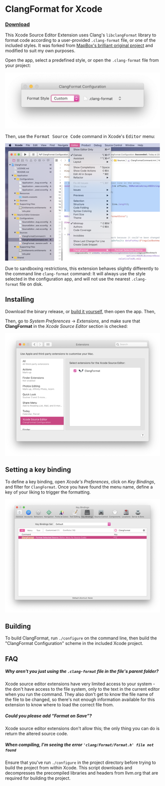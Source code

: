 # ClangFormat for Xcode

### [Download](https://github.com/tonyarnold/ClangFormatXcode/releases/latest)

This Xcode Source Editor Extension uses Clang's `libclangFormat` library to format code according to a user-provided `.clang-format` file, or one of the included styles. It was forked from [MapBox's brilliant original project](https://github.com/mapbox/XcodeClangFormat) and modified to suit my own purposes.

Open the app, select a predefined style, or open the `.clang-format` file from your project:

![ClangFormat Configuration app](Shared/Screenshots/Configuration.png)

Then, use the <kbd>Format Source Code</kbd> command in Xcode's <kbd>Editor</kbd> menu:

![Format Selected Source menu item](Shared/Screenshots/Format.png)

Due to sandboxing restrictions, this extension behaves slightly differently to the command line `clang-format` command: It will always use the style selected in the configuration app, and will not use the nearest `.clang-format` file on disk.


## Installing

Download the binary release, or [build it yourself](#building), then open the app. Then,

Then, go to *System Preferences* → *Extensions*, and make sure that **ClangFormat** in the *Xcode Source Editor* section is checked:

![System Preferences Extensions](Shared/Screenshots/Extensions.png)


## Setting a key binding

To define a key binding, open *Xcode's Preferences*, click on *Key Bindings*, and filter for `ClangFormat`. Once you have found the menu name, define a key of your liking to trigger the formatting.

![Xcode Key Bindings preferences](Shared/Screenshots/KeyBindings.png)


## Building

To build ClangFormat, run `./configure` on the command line, then build the "ClangFormat Configuration" scheme in the included Xcode project.


## FAQ

##### Why aren't you just using the `.clang-format` file in the file's parent folder?

Xcode source editor extensions have very limited access to your system - the don't have access to the file system, only to the text in the current editor when you run the command. They also don't get to know the file name of the file to be changed, so there's not enough information available for this extension to know where to load the correct file from.

##### Could you please add “Format on Save”?

Xcode source editor extensions don't allow this; the only thing you can do is return the altered source code.

##### When compiling, I'm seeing the error `'clang/Format/Format.h' file not found`

Ensure that you've run `./configure` in the project directory before trying to build the project from within Xcode. This script downloads and decompresses the precompiled libraries and headers from llvm.org that are required for building the project.
